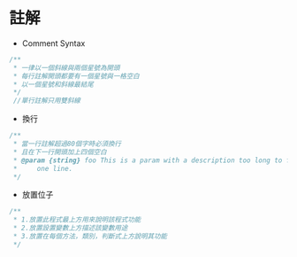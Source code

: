 # 註解
- Comment Syntax

```javascript
/**
 * 一律以一個斜線與兩個星號為開頭
 * 每行註解開頭都要有一個星號與一格空白
 * 以一個星號和斜線最結尾
 */
 //單行註解只用雙斜線
```
- 換行

```javascript
/**
 * 當一行註解超過80個字時必須換行
 * 且在下一行開頭加上四個空白
 * @param {string} foo This is a param with a description too long to fit in
 *     one line.
 */
```
- 放置位子

```javascript
/**
 * 1.放置此程式最上方用來說明該程式功能
 * 2.放置設置變數上方描述該變數用途
 * 3.放置在每個方法，類別，判斷式上方說明其功能
 */
```